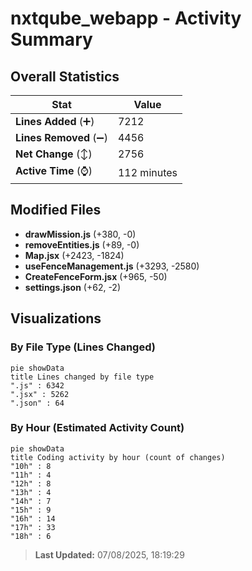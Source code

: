 # nxtqube_webapp - Activity Summary 

## Overall Statistics

| Stat                   | Value                                                             |
| ---------------------- | ----------------------------------------------------------------- |
| **Lines Added** (➕)   | 7212                                          |
| **Lines Removed** (➖) | 4456                                        |
| **Net Change** (↕)    | 2756                |
| **Active Time** (⌚)   | 112 minutes |


## Modified Files
- **drawMission.js** (+380, -0)
- **removeEntities.js** (+89, -0)
- **Map.jsx** (+2423, -1824)
- **useFenceManagement.js** (+3293, -2580)
- **CreateFenceForm.jsx** (+965, -50)
- **settings.json** (+62, -2)

## Visualizations

### By File Type (Lines Changed)

```mermaid
pie showData
title Lines changed by file type
".js" : 6342
".jsx" : 5262
".json" : 64
```

### By Hour (Estimated Activity Count)

```mermaid
pie showData
title Coding activity by hour (count of changes)
"10h" : 8
"11h" : 4
"12h" : 8
"13h" : 4
"14h" : 7
"15h" : 9
"16h" : 14
"17h" : 33
"18h" : 6
```


> **Last Updated:** 07/08/2025, 18:19:29